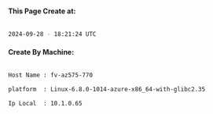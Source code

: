
   
#### This Page Create at:

```bash

2024-09-28 - 18:21:24 UTC

```

#### Create By Machine:

```bash

Host Name : fv-az575-770

platform  : Linux-6.8.0-1014-azure-x86_64-with-glibc2.35

Ip Local  : 10.1.0.65

```

